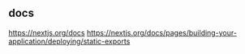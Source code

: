 
## docs

https://nextjs.org/docs
https://nextjs.org/docs/pages/building-your-application/deploying/static-exports
